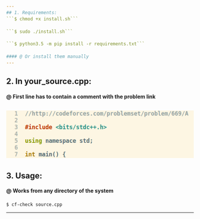 ```yaml
---
## 1. Requirements:
```$ chmod +x install.sh```

```$ sudo ./install.sh```

```$ python3.5 -m pip install -r requirements.txt```

#### @ Or install them manually
---
```

## 2. In your_source.cpp:
#### @ First line has to contain a comment with the problem link
![Alt text](screen.png?raw=true)
---
## 3. Usage:
#### @ Works from any directory of the system
```$ cf-check source.cpp```

---